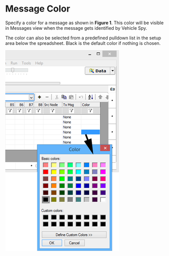 # Message Color

Specify a color for a message as shown in **Figure 1**. This color will be visible in Messages view when the message gets identified by Vehicle Spy.

The color can also be selected from a predefined pulldown list in the setup area below the spreadsheet. Black is the default color if nothing is chosen.

![Figure 1: Selecting a message color in Messages Editor.](../../../../.gitbook/assets/spyinmsgcolor.gif)
